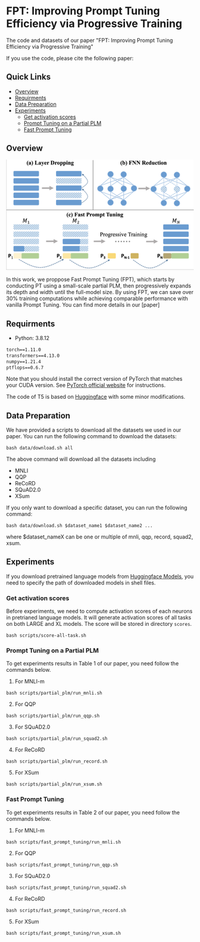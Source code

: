 # FPT: Improving Prompt Tuning Efficiency via Progressive Training

The code and datasets of our paper "FPT: Improving Prompt Tuning Efficiency via Progressive Training"

If you use the code, please cite the following paper:

## Quick Links

+ [Overview](#overview)
+ [Requirments](#requirments)
+ [Data Preparation](#data-preparation)
+ [Experiments](#experiments)
    + [Get activation scores](#get-activation-scores)
    + [Prompt Tuning on a Partial PLM](#prompt-tuning-on-a-partial-plm)
    + [Fast Prompt Tuning](#fast-prompt-tuning)

## Overview
![model](./figs/model.png)

In this work, we proppose Fast
Prompt Tuning (FPT), which starts by conducting PT using a small-scale partial PLM, then progressively expands its depth and width until the full-model size. By using FPT, we can save over 30% training computations while achieving comparable performance with vanilla Prompt Tuning. You can find more details in our [paper]

## Requirments
+ Python: 3.8.12

```
torch==1.11.0
transformers==4.13.0
numpy==1.21.4
ptflops==0.6.7
```
Note that you should install the correct version of PyTorch that matches your CUDA version. See [PyTorch official website](https://pytorch.org/) for instructions.

The code of T5 is based on [Huggingface](https://github.com/huggingface/transformers) with some minor modifications.

## Data Preparation
We have provided a scripts to download all the datasets we used in our paper. You can run the following command to download the datasets:
```
bash data/download.sh all
```
The above command will download all the datasets including

+ MNLI
+ QQP
+ ReCoRD
+ SQuAD2.0
+ XSum

If you only want to download a specific dataset, you can run the following command:

```
bash data/download.sh $dataset_name1 $dataset_name2 ...
```
where $dataset_nameX can be one or multiple of mnli, qqp, record, squad2, xsum.

## Experiments
If you download pretrained language models from [Huggingface Models](https://huggingface.co/google/t5-large-lm-adapt), you need to specify the path of downloaded models in shell files.

### Get activation scores
Before experiments, we need to compute activation scores of each neurons in pretrianed language models. It will generate activation scores of all tasks on both LARGE and XL models. The score will be stored in directory `scores`.
```shell
bash scripts/score-all-task.sh
```

### Prompt Tuning on a Partial PLM
To get experiments results in Table 1 of our paper, you need follow the commands below.
1. For MNLI-m
```shell
bash scripts/partial_plm/run_mnli.sh
```
2. For QQP
```shell
bash scripts/partial_plm/run_qqp.sh
```
3. For SQuAD2.0
```shell
bash scripts/partial_plm/run_squad2.sh
```
4. For ReCoRD
```shell
bash scripts/partial_plm/run_record.sh
```
5. For XSum
```shell
bash scripts/partial_plm/run_xsum.sh
```

### Fast Prompt Tuning
To get experiments results in Table 2 of our paper, you need follow the commands below.
1. For MNLI-m
```shell
bash scripts/fast_prompt_tuning/run_mnli.sh
```
2. For QQP
```shell
bash scripts/fast_prompt_tuning/run_qqp.sh
```
3. For SQuAD2.0
```shell
bash scripts/fast_prompt_tuning/run_squad2.sh
```
4. For ReCoRD
```shell
bash scripts/fast_prompt_tuning/run_record.sh
```
5. For XSum
```shell
bash scripts/fast_prompt_tuning/run_xsum.sh
```